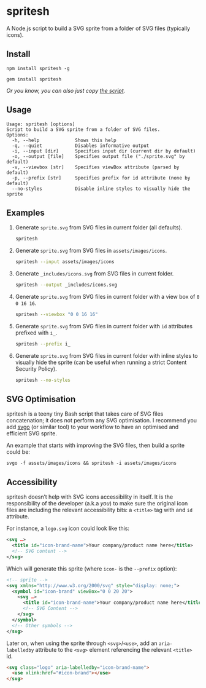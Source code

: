 # spritesh

A Node.js script to build a SVG sprite from a folder of SVG files (typically icons).

## Install

```
npm install spritesh -g
```

```
gem install spritesh
```

*Or you know, you can also just copy [the script](https://raw.githubusercontent.com/edenspiekermann/sprite.sh/master/bin/spritesh.js).*

## Usage

```
Usage: spritesh [options]
Script to build a SVG sprite from a folder of SVG files.
Options:
  -h, --help             Shows this help
  -q, --quiet            Disables informative output
  -i, --input [dir]      Specifies input dir (current dir by default)
  -o, --output [file]    Specifies output file ("./sprite.svg" by default)
  -v, --viewbox [str]    Specifies viewBox attribute (parsed by default)
  -p, --prefix [str]     Specifies prefix for id attribute (none by default)
  --no-styles            Disable inline styles to visually hide the sprite
```

## Examples

1. Generate `sprite.svg` from SVG files in current folder (all defaults).

    ```sh
    spritesh
    ```

2. Generate `sprite.svg` from SVG files in `assets/images/icons`.

    ```sh
    spritesh --input assets/images/icons
    ```

3. Generate `_includes/icons.svg` from SVG files in current folder.

    ```sh
    spritesh --output _includes/icons.svg
    ```

4. Generate `sprite.svg` from SVG files in current folder with a view box of `0 0 16 16`.

    ```sh
    spritesh --viewbox "0 0 16 16"
    ```

5. Generate `sprite.svg` from SVG files in current folder with `id` attributes prefixed with `i_`.

    ```sh
    spritesh --prefix i_
    ```

6. Generate `sprite.svg` from SVG files in current folder with inline styles to visually hide the sprite (can be useful when running a strict Content Security Policy).

    ```sh
    spritesh --no-styles
    ```

## SVG Optimisation

spritesh is a teeny tiny Bash script that takes care of SVG files concatenation; it does not perform any SVG optimisation. I recommend you add [svgo](https://github.com/svg/svgo) (or similar tool) to your workflow to have an optimised and efficient SVG sprite.

An example that starts with improving the SVG files, then build a sprite could be:

```
svgo -f assets/images/icons && spritesh -i assets/images/icons
```

## Accessibility

spritesh doesn’t help with SVG icons accessibility in itself. It is the responsibility of the developer (a.k.a *you*) to make sure the original icon files are including the relevant accessibility bits: a `<title>` tag with and `id` attribute.

For instance, a `logo.svg` icon could look like this:

```svg
<svg …>
  <title id="icon-brand-name">Your company/product name here</title>
  <!-- SVG content -->
</svg>
```

Which will generate this sprite (where `icon-` is the `--prefix` option):

```svg
<!-- sprite -->
<svg xmlns="http://www.w3.org/2000/svg" style="display: none;">
  <symbol id="icon-brand" viewBox="0 0 20 20">
    <svg …>
      <title id="icon-brand-name">Your company/product name here</title>
      <!-- SVG Content -->
    </svg>
  </symbol>
  <!-- Other symbols -->
</svg>
```

Later on, when using the sprite through `<svg>`/`<use>`, add an `aria-labelledby` attribute to the `<svg>` element referencing the relevant `<title>` id.

```html
<svg class="logo" aria-labelledby="icon-brand-name">
  <use xlink:href="#icon-brand"></use>
</svg>
```

